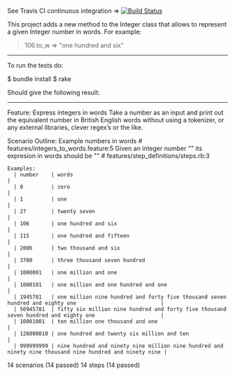 See Travis CI continuous integration => [![Build Status](https://travis-ci.org/joscas/to_w.png?branch=master)](https://travis-ci.org/joscas/to_w)

This project adds a new method to the Integer class that allows to represent a given Integer number in words. For example:

> 106.to_w
=> "one hundred and six"

___________________________
To run the tests do:

$ bundle install
$ rake

Should give the following result:
___________________________

Feature: Express integers in words
  Take a number as an input and print out the equivalent number in British English words
  without using a tokenizer, or any external libraries, clever regex’s or the like.

  Scenario Outline: Example numbers in words                                      # features/integers_to_words.feature:5
    Given an integer number "<number>" its expresion in words should be "<words>" # features/step_definitions/steps.rb:3

    Examples: 
      | number    | words                                                                                                   |
      | 0         | zero                                                                                                    |
      | 1         | one                                                                                                     |
      | 27        | twenty seven                                                                                            |
      | 106       | one hundred and six                                                                                     |
      | 115       | one hundred and fifteen                                                                                 |
      | 2006      | two thousand and six                                                                                    |
      | 3700      | three thousand seven hundred                                                                            |
      | 1000001   | one million and one                                                                                     |
      | 1000101   | one million and one hundred and one                                                                     |
      | 1945781   | one million nine hundred and forty five thousand seven hundred and eighty one                           |
      | 56945781  | fifty six million nine hundred and forty five thousand seven hundred and eighty one                     |
      | 10001001  | ten million one thousand and one                                                                        |
      | 126000010 | one hundred and twenty six million and ten                                                              |
      | 999999999 | nine hundred and ninety nine million nine hundred and ninety nine thousand nine hundred and ninety nine |

14 scenarios (14 passed)
14 steps (14 passed)

